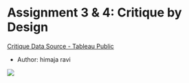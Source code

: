# Assignment 3 & 4: Critique by Design
[Critique Data Source - Tableau Public](https://public.tableau.com/views/UniversityAdvancementDonationsandGiving/Dashboard1?:display_count=y&:origin=viz_share_link)
- Author: himaja ravi
<div class='tableauPlaceholder' id='viz1580507126208' style='position: relative'><noscript><a href='#'><img alt=' ' src='https:&#47;&#47;public.tableau.com&#47;static&#47;images&#47;NX&#47;NX9W9J84H&#47;1_rss.png' style='border: none' /></a></noscript><object class='tableauViz'  style='display:none;'><param name='host_url' value='https%3A%2F%2Fpublic.tableau.com%2F' /> <param name='embed_code_version' value='3' /> <param name='path' value='shared&#47;NX9W9J84H' /> <param name='toolbar' value='yes' /><param name='static_image' value='https:&#47;&#47;public.tableau.com&#47;static&#47;images&#47;NX&#47;NX9W9J84H&#47;1.png' /> <param name='animate_transition' value='yes' /><param name='display_static_image' value='yes' /><param name='display_spinner' value='yes' /><param name='display_overlay' value='yes' /><param name='display_count' value='yes' /></object></div>                <script type='text/javascript'>                    var divElement = document.getElementById('viz1580507126208');                    var vizElement = divElement.getElementsByTagName('object')[0];                    vizElement.style.width='1120px';vizElement.style.minHeight='587px';vizElement.style.maxHeight='887px';vizElement.style.height=(divElement.offsetWidth*0.75)+'px';                    var scriptElement = document.createElement('script');                    scriptElement.src = 'https://public.tableau.com/javascripts/api/viz_v1.js';                    vizElement.parentNode.insertBefore(scriptElement, vizElement);                </script>
